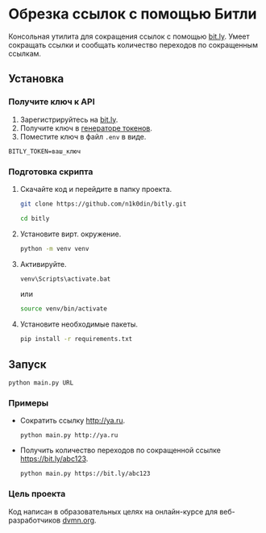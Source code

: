 # Обрезка ссылок с помощью Битли

Консольная утилита для сокращения ссылок с помощью [bit.ly](https://bit.ly).
Умеет сокращать ссылки и сообщать количество переходов по сокращенным ссылкам.

## Установка

### Получите ключ к API

1. Зарегистрируйтесь на [bit.ly](https://bit.ly/).
2. Получите ключ в [генераторе токенов](https://bitly.com/a/oauth_apps).
3. Поместите ключ в файл `.env` в виде.
```
BITLY_TOKEN=ваш_ключ
```

### Подготовка скрипта

1. Скачайте код и перейдите в папку проекта.
    ```bash
    git clone https://github.com/n1k0din/bitly.git
    ```  
    ```bash
    cd bitly
    ```
2. Установите вирт. окружение.
    ```bash
    python -m venv venv
    ```
3. Активируйте.
    ```bash
    venv\Scripts\activate.bat
    ```
    или
    ```bash
    source venv/bin/activate
    ```
4. Установите необходимые пакеты.
    ```bash
    pip install -r requirements.txt
    ```

## Запуск
```
python main.py URL
```

### Примеры

- Сократить ссылку http://ya.ru.
    ```
    python main.py http://ya.ru
    ```

- Получить количество переходов по сокращенной ссылке https://bit.ly/abc123.
    ```
    python main.py https://bit.ly/abc123
    ```

### Цель проекта

Код написан в образовательных целях на онлайн-курсе для веб-разработчиков [dvmn.org](https://dvmn.org/).
